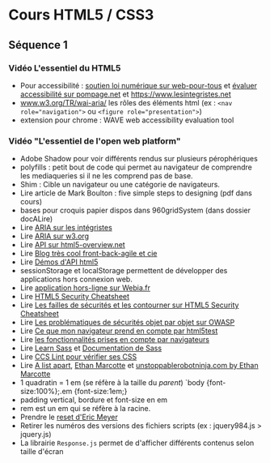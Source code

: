 # Cours HTML5 / CSS3
## Séquence 1
### Vidéo L'essentiel du HTML5
- Pour accessibilité : [soutien loi numérique sur web-pour-tous](https://www.web-pour-tous.org/soutien_loi_numerique/ "je consulte") et [évaluer accessibilité sur pompage.net](https://www.pompage.net/traduction/evaluer-accessibilite/ "je consulte") et https://www.lesintegristes.net
- www.w3.org/TR/wai-aria/ les rôles des éléments html (ex : `<nav role="navigation">` ou `<figure role="presentation">`)
- extension pour chrome : WAVE web accessibility evaluation tool
### Vidéo "L'essentiel de l'open web platform"
- Adobe Shadow pour voir différents rendus sur plusieurs pérophériques
- polyfills : petit bout de code qui permet au navigateur de comprendre les mediaqueries si il ne les comprend pas de base.
- Shim : Cible un navigateur ou une catégorie de navigateurs.
- Lire article de Mark Boulton : five simple steps to designing (pdf dans cours)
- bases pour croquis papier dispos dans 960gridSystem (dans dossier docALire)
- Lire [ARIA sur les intégristes](https://www.lesintegristes.net/2008/12/09/introduction-a-wai-aria-traduction/ "je consulte")
- Lire [ARIA sur w3.org](https://dev.w3.org/html5/spec/single-page.html#table-aria-weak "je consulte")
- Lire [API sur html5-overview.net](http://html5-overview.net/current "je consulte")
- Lire [Blog très cool front-back-agile et cie](https://blog.xebia.fr/ "je consulte")
- Lire [Démos d'API html5](https://bestvpn.org/html5demos/ "je consulte")
- sessionStorage et localStorage permettent de développer des applications hors connexion web.
- Lire [application hors-ligne sur Webia.fr](https://blog.xebia.fr/2010/12/17/application-hors-ligne-html5-le-javascript/ "je consulte")
- Lire [HTML5 Security Cheatsheet](http://html5sec.org/ "je consulte")
- Lire [Les failles de sécurités et les contourner sur HTML5 Security Cheatsheet](http://html5sec.org/ "je consulte")
- Lire [Les problématiques de sécurités objet par objet sur OWASP](https://cheatsheetseries.owasp.org/cheatsheets/HTML5_Security_Cheat_Sheet.html "je consulte")
- Lire [Ce que mon navigateur prend en compte par html5test](https://html5test.com/ "je consulte")
- Lire [les fonctionnalités prises en compte par navigateurs](https://caniuse.com/ "je consulte")
- Lire [Learn Sass](https://sass-lang.com/guide "je consulte") et [Documentation de Sass](https://sass-lang.com/documentation "je consulte")
- Lire [CCS Lint pour vérifier ses CSS](http://csslint.net/ "je consulte")
- Lire [A list apart](https://alistapart.com/ "je consulte"), [Ethan Marcotte](https://ethanmarcotte.com/ "je consulte") et [unstoppablerobotninja.com by Ethan Marcotte](http://unstoppablerobotninja.com "je consulte")
- 1 quadratin = 1 em (se réfère à la taille du *parent*) `body {font-size:100%};.em {font-size:1em;}
- padding vertical, bordure et font-size en em
- rem est un em qui se réfère à la racine.
- Prendre le [reset d'Eric Meyer](https://meyerweb.com/eric/tools/css/reset/ "je consulte")
- Retirer les numéros des versions des fichiers scripts (ex : jquery984.js > jquery.js)
- La librairie `Response.js` permet de d'afficher différents contenus selon taille d'écran 
